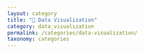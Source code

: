 ```yaml
---
layout: category
title: "📁 Data Visualization"
category: data_visualization
permalink: /categories/data-visualization/
taxonomy: categories
---
```

